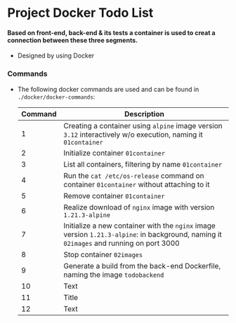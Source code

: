 # Project Docker Todo List

#### Based on front-end, back-end & its tests a container is used to creat a connection between these three segments.

* Designed by using Docker

### Commands
* The following docker commands are used and can be found in `./docker/docker-commands`:

  | Command     | Description |
  | ----------- | ----------- |
  | 1   | Creating a container using `alpine` image version `3.12` interactively w/o execution, naming it `01container` |
  | 2   | Initialize container `01container` |
  | 3   | List all containers, filtering by name `01container` |
  | 4   | Run the `cat /etc/os-release` command on container `01container` without attaching to it |
  | 5   | Remove container `01container` |
  | 6   | Realize download of `nginx` image with version `1.21.3-alpine` |
  | 7   | Initialize a new container with the `nginx` image version `1.21.3-alpine`: in background, naming it `02images` and running on port 3000 |
  | 8   | Stop container `02images` |
  | 9   | Generate a build from the back-end Dockerfile, naming the image `todobackend` |
  | 10  | Text        |
  | 11  | Title       |
  | 12  | Text        |
